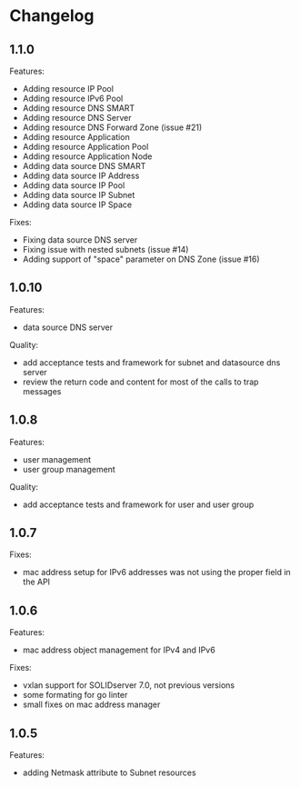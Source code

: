 # Changelog

## 1.1.0

Features:
* Adding resource IP Pool
* Adding resource IPv6 Pool 
* Adding resource DNS SMART
* Adding resource DNS Server
* Adding resource DNS Forward Zone (issue #21)
* Adding resource Application
* Adding resource Application Pool
* Adding resource Application Node
* Adding data source DNS SMART
* Adding data source IP Address
* Adding data source IP Pool
* Adding data source IP Subnet
* Adding data source IP Space

Fixes:
* Fixing data source DNS server
* Fixing issue with nested subnets (issue #14)
* Adding support of "space" parameter on DNS Zone (issue #16)

## 1.0.10

Features:
* data source DNS server

Quality:
* add acceptance tests and framework for subnet and datasource dns server
* review the return code and content for most of the calls to trap messages

## 1.0.8

Features:
* user management
* user group management

Quality:
* add acceptance tests and framework for user and user group

## 1.0.7

Fixes:
* mac address setup for IPv6 addresses was not using the proper field in the API

## 1.0.6

Features:
* mac address object management for IPv4 and IPv6

Fixes:
* vxlan support for SOLIDserver 7.0, not previous versions
* some formating for go linter
* small fixes on mac address manager

## 1.0.5

Features:
* adding Netmask attribute to Subnet resources
